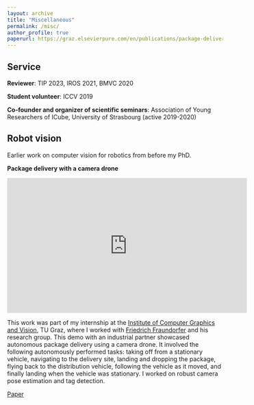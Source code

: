 ```yaml
---
layout: archive
title: "Miscellaneous"
permalink: /misc/
author_profile: true
paperurl: https://graz.elsevierpure.com/en/publications/package-delivery-experiments-with-a-camera-drone
---
```


## Service

**Reviewer**: TIP 2023, IROS 2021, BMVC 2020  

**Student volunteer**: ICCV 2019  

**Co-founder and organizer of scientific seminars**: Association of Young Researchers of ICube, University of Strasbourg (active 2019-2020)   


## Robot vision

Earlier work on computer vision for robotics from before my PhD.

**Package delivery with a camera drone**  

<iframe width="560" height="315" src="https://www.youtube.com/embed/bxM6dls2wuo" frameborder="0" allow="accelerometer; autoplay; clipboard-write; encrypted-media; gyroscope; picture-in-picture" allowfullscreen></iframe>    
  
This work was part of my internship at the [Institute of Computer Graphics and Vision](https://www.tugraz.at/institute/icg/home/), TU Graz, where I worked with [Friedrich Fraundorfer](https://www.tugraz.at/institute/icg/research/team-fraundorfer/people/friedrich-fraundorfer/) and his research group. This demo with an industrial partner showcased autonomous package delivery using a camera drone. It involved the following autonomously performed tasks: taking off from a stationary vehicle, navigating to the delivery site, landing and dropping the package, flying back to the distribution vehicle, following the vehicle as it moved, and finally landing when the vehicle was stationary. I worked on robust camera pose estimation and tag detection.
<p><a href="{{ paperurl }}">Paper</a></p>

